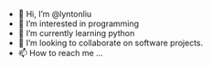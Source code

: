 - 👋 Hi, I’m @lyntonliu
- 👀 I’m interested in programming
- 🌱 I’m currently learning python
- 💞️ I’m looking to collaborate on software projects.
- 📫 How to reach me ...

<!---
lyntonliu/lyntonliu is a ✨ special ✨ repository because its `README.md` (this file) appears on your GitHub profile.
You can click the Preview link to take a look at your changes.
--->
